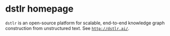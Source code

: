# dstlr homepage

`dstlr` is an open-source platform for scalable, end-to-end knowledge graph construction from unstructured text.
See [`http://dstlr.ai/`](http://dstlr.ai/).
